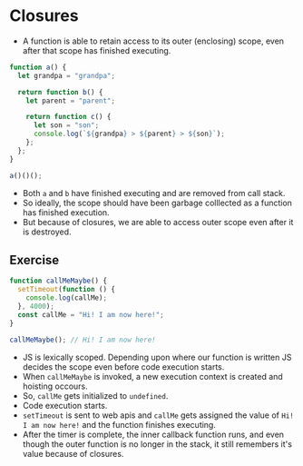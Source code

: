 # Closures

- A function is able to retain access to its outer (enclosing) scope, even after that scope has finished executing.

``` javascript
function a() {
  let grandpa = "grandpa";

  return function b() {
    let parent = "parent";

    return function c() {
      let son = "son";
      console.log(`${grandpa} > ${parent} > ${son}`);
    };
  };
}

a()()();

```

- Both `a` and `b` have finished executing and are removed from call stack.
- So ideally, the scope should have been garbage colllected as a function has finished execution.
- But because of closures, we are able to access outer scope even after it is destroyed.

## Exercise

``` javascript
function callMeMaybe() {
  setTimeout(function () {
    console.log(callMe);
  }, 4000);
  const callMe = "Hi! I am now here!";
}

callMeMaybe(); // Hi! I am now here!

```
- JS is lexically scoped. Depending upon where our function is written JS decides the scope even before code execution starts.
- When `callMeMaybe` is invoked, a new execution context is created and hoisting occours.
- So, `callMe` gets initialized to `undefined`.
- Code execution starts.
- `setTimeout` is sent to web apis and `callMe` gets assigned the value of `Hi! I am now here!` and the function finishes executing.
- After the timer is complete, the inner callback function runs, and even though the outer function is no longer in the stack, it still remembers it's value because of closures.
